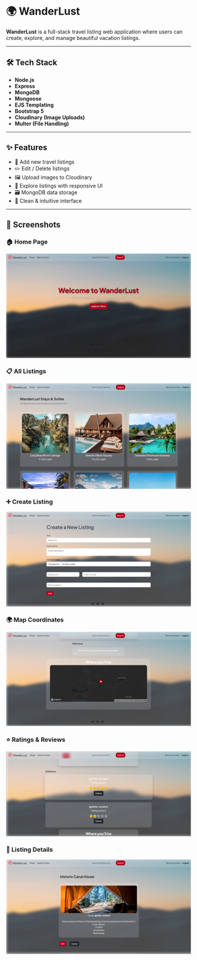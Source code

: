 # 🌍 WanderLust

**WanderLust** is a full-stack travel listing web application where users can create, explore, and manage beautiful vacation listings.

---

## 🛠 Tech Stack

- **Node.js**
- **Express**
- **MongoDB**
- **Mongoose**
- **EJS Templating**
- **Bootstrap 5**
- **Cloudinary (Image Uploads)**
- **Multer (File Handling)**

---

## ✨ Features

- 🧳 Add new travel listings
- ✏️ Edit / Delete listings
- 🖼️ Upload images to Cloudinary
- 🔎 Explore listings with responsive UI
- 🗃️ MongoDB data storage
- 📎 Clean & intuitive interface

---

## 📸 Screenshots

### 🏠 Home Page
![Home Page](screenshots/HomePage.png)

### 📋 All Listings
![All Listings](screenshots/AllListings.png)

### ➕ Create Listing
![Create Listing](screenshots/CreateListings.png)

### 🌍 Map Coordinates
![Map Coordinates](screenshots/MapCoordinates.png)

### ⭐ Ratings & Reviews
![Ratings & Reviews](screenshots/RatingReviews.png)

### 📝 Listing Details
![Listing Details](screenshots/listing.png)
